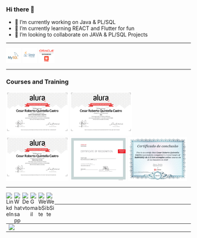 ### Hi there 👋

- 🔭 I’m currently working on Java & PL/SQL
- 🌱 I’m currently learning REACT and Flutter for fun
- 👯 I’m looking to collaborate on JAVA & PL/SQL Projects
<hr/>

<code><img height="40" src="https://raw.githubusercontent.com/github/explore/80688e429a7d4ef2fca1e82350fe8e3517d3494d/topics/mysql/mysql.png"></code>
<code><img height="40" src="https://raw.githubusercontent.com/github/explore/80688e429a7d4ef2fca1e82350fe8e3517d3494d/topics/java/java.png"></code>
<code><img height="40" src="https://github.com/crqcastro/crqcastro/blob/master/Logo/pl_sql_logo.png?raw=true"></code>
<hr/>

### Courses and Training

<code><img height="120" src="https://github.com/crqcastro/crqcastro/blob/master/Certificados/Alura/Expert_OO.png?raw=true"></code>
<code><img height="120" src="https://github.com/crqcastro/crqcastro/blob/master/Certificados/Alura/JAVA.png?raw=true"></code>
<code><img height="120" src="https://github.com/crqcastro/crqcastro/blob/master/Certificados/Alura/PL_SQL.png?raw=true"></code>
<code><img height="120" src="https://github.com/crqcastro/crqcastro/blob/master/Certificados/Oracle/JavaSE8Programmer.png?raw=true"></code>
<code><img height="120" src="https://github.com/crqcastro/crqcastro/blob/master/Certificados/Udemy/rabbit.jpg?raw=true"></code>
<hr/>
<a target="_blank" href="https://www.linkedin.com/in/cesarrqcastro/">
  <img align="left" alt="LinkdeIn" width="22px" src="https://cdn.jsdelivr.net/npm/simple-icons@v3/icons/linkedin.svg" />
</a>
<a target="_blank" href="https://api.whatsapp.com/send?phone=5598992007999">
  <img align="left" alt="Whatsapp" width="22px" src="https://cdn.jsdelivr.net/npm/simple-icons@v3/icons/whatsapp.svg" />
</a>
<a target="_blank" href="https://dev.to/crqcastro/">
  <img align="left" alt="Devto" width="22px" src="https://cdn.jsdelivr.net/npm/simple-icons@v3/icons/dev-dot-to.svg" />
</a>
<a target="_blank" href="mailto:cesarrqc@gmail.com">
  <img align="left" alt="Gmail" width="22px" src="https://cdn.jsdelivr.net/npm/simple-icons@v3/icons/gmail.svg" />
</a>
<a target="_blank" href="https://cesarcastro.com.br">
  <img align="left" alt="WebSite" width="22px" src="https://cdn.jsdelivr.net/npm/simple-icons@3.4.1/icons/internetexplorer.svg" />
</a>
<a target="_blank" href="https://www.youracclaim.com/users/crqcastro/badges">
  <img align="left" alt="WebSite" width="22px" src="https://cdn.jsdelivr.net/npm/simple-icons@3.4.1/icons/oracle.svg" />
</a>
<code><br/></code>
<hr/>
<table border="0">
  <tr>
      <td><img width="495px" align="left" src="https://github-readme-stats.vercel.app/api?username=crqcastro&count_private=true&show_icons=true&theme=dracula" /></td>
  </tr>   
</table>

